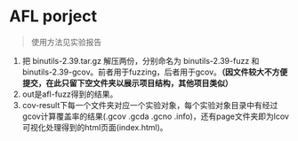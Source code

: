 # AFL porject

> 使用方法见实验报告

1. 把 binutils-2.39.tar.gz 解压两份，分别命名为 binutils-2.39-fuzz 和 binutils-2.39-gcov。前者用于fuzzing，后者用于gcov。**（因文件较大不方便提交，在此只留下空文件夹以展示项目结构，其他项目类似）**
2. out是afl-fuzz得到的结果。
3. cov-result下每一个文件夹对应一个实验对象，每个实验对象目录中有经过gcov计算覆盖率的结果(.gcov .gcda .gcno .info)，还有page文件夹即为lcov可视化处理得到的html页面(index.html)。
